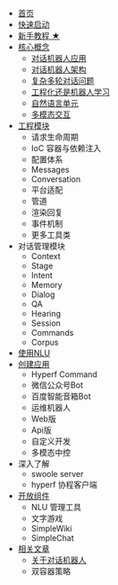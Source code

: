 
* [首页](/)
* [快速启动](/docs/setup.md)
* [新手教程 ★](/docs/lesions/index.md)
* [核心概念](/docs/core-concepts/index.md)
    *   [对话机器人应用](/docs/core-concepts/chatbot-app.md)
    *   [对话机器人架构](/docs/core-concepts/structure.md)
    *   [复杂多轮对话问题](/docs/core-concepts/complex-conversation.md)
    *   [工程化还是机器人学习](/docs/core-concepts/engeering-or-machine-learning.md)
    *   [自然语言单元](/docs/core-concepts/nlu.md)
    *   [多模态交互]()
* [工程模块]()
    *   请求生命周期
    *   IoC 容器与依赖注入
    *   配置体系
    *   Messages
    *   Conversation
    *   平台适配
    *   管道
    *   渲染回复
    *   事件机制
    *   更多工具类
* 对话管理模块
    *   Context
    *   Stage
    *   Intent
    *   Memory
    *   Dialog
    *   QA
    *   Hearing
    *   Session
    *   Commands
    *   Corpus
* [使用NLU]()
* [创建应用]()
    *   Hyperf Command
    *   微信公众号Bot
    *   百度智能音箱Bot
    *   运维机器人
    *   Web版
    *   Api版
    *   自定义开发
    *   多模态中控
* 深入了解
    *   swoole server
    *   hyperf 协程客户端
* [开放组件]()
    *   NLU 管理工具
    *   文字游戏
    *   SimpleWiki
    *   SimpleChat
* [相关文章]()
  * [关于对话机器人]()
  * 双容器策略

